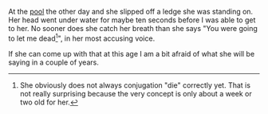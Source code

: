 At the [pool][paul-derda-pool-pic] the other day and she slipped off a
ledge she was standing on.  Her head went under water for maybe ten
seconds before I was able to get to her.  No sooner does she catch her
breath than she says "You were going to let me
dead[^conjugation-not-necessary]", in her most accusing voice.

If she can come up with that at this age I am a bit afraid of what she
will be saying in a couple of years.

[^conjugation-not-necessary]: She obviously does not always
conjugation "die" correctly yet.  That is not really surprising
because the very concept is only about a week or two old for her.

[paul-derda-pool-pic]: http://www.broomfield.org/recreation/i/pdrc/Pool%20Area.JPG
